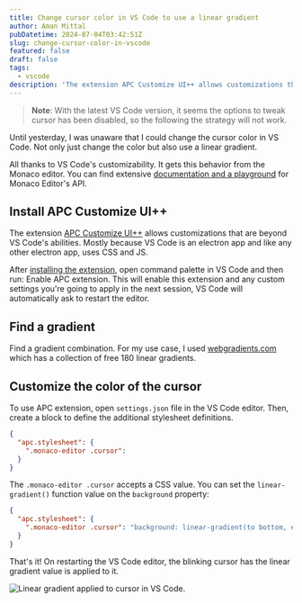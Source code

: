 ```yaml
---
title: Change cursor color in VS Code to use a linear gradient
author: Aman Mittal
pubDatetime: 2024-07-04T03:42:51Z
slug: change-cursor-color-in-vscode
featured: false
draft: false
tags:
  - vscode
description: 'The extension APC Customize UI++ allows customizations that are beyond VS Code’s abilities.'
---
```


> **Note**: With the latest VS Code version, it seems the options to tweak cursor has been disabled, so the following the strategy will not work.

Until yesterday, I was unaware that I could change the cursor color in VS Code. Not only just change the color but also use a linear gradient.

All thanks to VS Code's customizability. It gets this behavior from the Monaco editor. You can find extensive [documentation and a playground](https://microsoft.github.io/monaco-editor/) for Monaco Editor's API.

## Install APC Customize UI++

The extension [APC Customize UI++](https://marketplace.visualstudio.com/items?itemName=drcika.apc-extension) allows customizations that are beyond VS Code's abilities. Mostly because VS Code is an electron app and like any other electron app, uses CSS and JS.

After [installing the extension](https://marketplace.visualstudio.com/items?itemName=drcika.apc-extension), open command palette in VS Code and then run: Enable APC extension. This will enable this extension and any custom settings you're going to apply in the next session, VS Code will automatically ask to restart the editor.

## Find a gradient

Find a gradient combination. For my use case, I used [webgradients.com](https://webgradients.com/) which has a collection of free 180 linear gradients.

## Customize the color of the cursor

To use APC extension, open `settings.json` file in the VS Code editor. Then, create a block to define the additional stylesheet definitions.

```json
{
  "apc.stylesheet": {
    ".monaco-editor .cursor":
  }
}
```

The `.monaco-editor .cursor` accepts a CSS value. You can set the `linear-gradient()` function value on the `background` property:

```json
{
  "apc.stylesheet": {
    ".monaco-editor .cursor": "background: linear-gradient(to bottom, #FF8F00 0%, #FF204E 100%);"
  }
}
```

That's it! On restarting the VS Code editor, the blinking cursor has the linear gradient value is applied to it.

![Linear gradient applied to cursor in VS Code.](/images/change-cursor-color-vscode.png)
